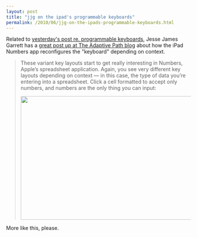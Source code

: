 ```yaml
---
layout: post
title: "jjg on the ipad's programmable keyboards"
permalink: /2010/06/jjg-on-the-ipads-programmable-keyboards.html
---
```


<p>Related to <a href="http://www.sippey.com/2010/06/programmable-keyboards.html">yesterday&#39;s post re. programmable keyboards</a>, Jesse James Garrett has a <a href="http://www.adaptivepath.com/blog/2010/06/11/ipad-frees-designers-from-the-tyranny-of-qwerty/">great post up at The Adaptive Path blog</a> about how the iPad Numbers app reconfigures the &quot;keyboard&quot; depending on context.</p>

<blockquote><p>These variant key layouts start to get really interesting in Numbers, Apple’s spreadsheet application. Again, you see very different key layouts depending on context — in this case, the type of data you’re entering into a spreadsheet. Click a cell formatted to accept only numbers, and numbers are the only thing you can input:
</p>
<p>
<a href="http://www.adaptivepath.com/blog/wp-content/uploads/2010/06/ipad-keys-number.png"><img alt="" class="aligncenter size-full wp-image-5011" height="336" src="https://www.adaptivepath.com/blog/wp-content/uploads/2010/06/ipad-keys-number.png" title="ipad-keys-number" width="500" /></a>
</p>
<p></p></blockquote>

<p>More like this, please.</p>


